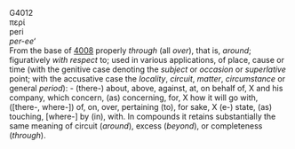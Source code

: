 <body>
  <p>G4012<br>  περί  <br> peri  <br><i>per-ee‘ </i><br>From the base of <a href="g4008.htm">4008</a>  properly <i>through</i> (all <i>over</i>), that is, <i>around</i>; figuratively <i>with</i> <i>respect</i> to; used in various applications, of place, cause or time (with the genitive case denoting the <i>subject</i> or <i>occasion</i> or <i>superlative</i> point; with the accusative case the <i>locality</i>, <i>circuit</i>, <i>matter</i>, <i>circumstance</i> or general <i>period</i>): - (there-) about, above, against, at, on behalf of, X and his company, which concern, (as) concerning, for, X how it will go with, ([there-, where-]) of, on, over, pertaining (to), for sake, X (e-) state, (as) touching, [where-] by (in), with. In compounds it retains substantially the same meaning of circuit (<i>around</i>), excess (<i>beyond</i>), or completeness (<i>through</i>).<br></p>
 </body>